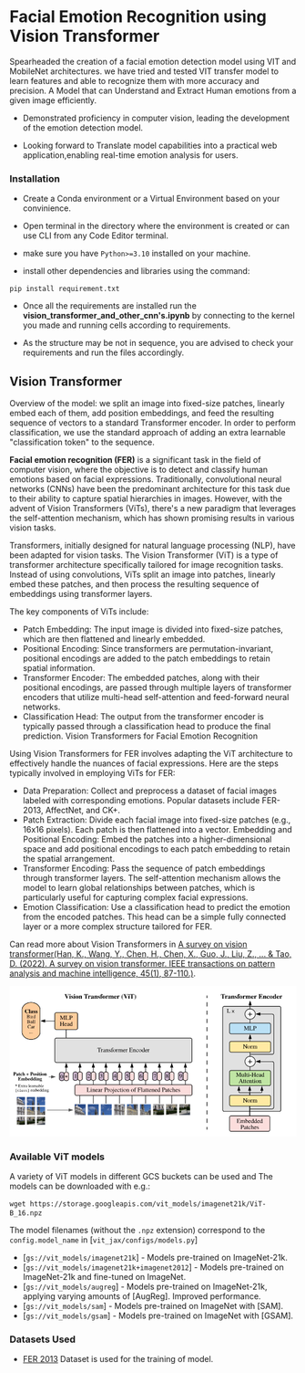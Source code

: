 # Facial Emotion Recognition using Vision Transformer
 
Spearheaded the creation of a facial emotion detection model using VIT and MobileNet architectures.
we have tried and tested VIT transfer model to learn features and able to recognize them with more accuracy and precision.
A Model that can Understand and Extract Human emotions from a given image efficiently.

- Demonstrated proficiency in computer vision, leading the development of the emotion detection model.

- Looking forward to Translate model capabilities into a practical web application,enabling real-time emotion analysis for users.

### Installation
- Create a Conda environment or a Virtual Environment based on your convinience.

- Open terminal in the directory where the environment is created or can use CLI from any Code Editor terminal.

- make sure you have ``` Python>=3.10 ``` installed on your machine.

- install other dependencies and libraries using the command:

```
pip install requirement.txt
```

- Once all the requirements are installed run the **vision_transformer_and_other_cnn's.ipynb** by connecting to the kernel you made and running cells according to requirements.

- As the structure may be not in sequence, you are advised to check your requirements and run the files accordingly.

## Vision Transformer

Overview of the model: we split an image into fixed-size patches, linearly embed
each of them, add position embeddings, and feed the resulting sequence of
vectors to a standard Transformer encoder. In order to perform classification,
we use the standard approach of adding an extra learnable "classification token"
to the sequence.

**Facial emotion recognition (FER)** is a significant task in the field of computer vision, where the objective is to detect and classify human emotions based on facial expressions. Traditionally, convolutional neural networks (CNNs) have been the predominant architecture for this task due to their ability to capture spatial hierarchies in images. However, with the advent of Vision Transformers (ViTs), there's a new paradigm that leverages the self-attention mechanism, which has shown promising results in various vision tasks.

Transformers, initially designed for natural language processing (NLP), have been adapted for vision tasks. The Vision Transformer (ViT) is a type of transformer architecture specifically tailored for image recognition tasks. Instead of using convolutions, ViTs split an image into patches, linearly embed these patches, and then process the resulting sequence of embeddings using transformer layers.

The key components of ViTs include:

- Patch Embedding: The input image is divided into fixed-size patches, which are then flattened and linearly embedded.
- Positional Encoding: Since transformers are permutation-invariant, positional encodings are added to the patch embeddings to retain spatial information.
- Transformer Encoder: The embedded patches, along with their positional encodings, are passed through multiple layers of transformer encoders that utilize multi-head self-attention and feed-forward neural networks.
- Classification Head: The output from the transformer encoder is typically passed through a classification head to produce the final prediction.
Vision Transformers for Facial Emotion Recognition

Using Vision Transformers for FER involves adapting the ViT architecture to effectively handle the nuances of facial expressions. Here are the steps typically involved in employing ViTs for FER:

- Data Preparation: Collect and preprocess a dataset of facial images labeled with corresponding emotions. Popular datasets include FER-2013, AffectNet, and CK+.
- Patch Extraction: Divide each facial image into fixed-size patches (e.g., 16x16 pixels). Each patch is then flattened into a vector.
Embedding and Positional Encoding: Embed the patches into a higher-dimensional space and add positional encodings to each patch embedding to retain the spatial arrangement.
- Transformer Encoding: Pass the sequence of patch embeddings through transformer layers. The self-attention mechanism allows the model to learn global relationships between patches, which is particularly useful for capturing complex facial expressions.
- Emotion Classification: Use a classification head to predict the emotion from the encoded patches. This head can be a simple fully connected layer or a more complex structure tailored for FER.

Can read more about Vision Transformers in [A survey on vision transformer(Han, K., Wang, Y., Chen, H., Chen, X., Guo, J., Liu, Z., ... & Tao, D. (2022). A survey on vision transformer. IEEE transactions on pattern analysis and machine intelligence, 45(1), 87-110.)](https://bibbase.org/service/mendeley/bfbbf840-4c42-3914-a463-19024f50b30c/file/09259b3f-fe6b-20cd-52c1-690f40c13ce6/full_text.pdf.pdf).

![Figure 1 from paper](vit_figure.png)

### Available ViT models

A variety of ViT models in different GCS buckets can be used and The models can be
downloaded with e.g.:

```
wget https://storage.googleapis.com/vit_models/imagenet21k/ViT-B_16.npz
```

The model filenames (without the `.npz` extension) correspond to the
`config.model_name` in [`vit_jax/configs/models.py`]

- [`gs://vit_models/imagenet21k`] - Models pre-trained on ImageNet-21k.
- [`gs://vit_models/imagenet21k+imagenet2012`] - Models pre-trained on
  ImageNet-21k and fine-tuned on ImageNet.
- [`gs://vit_models/augreg`] - Models pre-trained on ImageNet-21k,
  applying varying amounts of [AugReg]. Improved performance.
- [`gs://vit_models/sam`] - Models pre-trained on ImageNet with [SAM].
- [`gs://vit_models/gsam`] - Models pre-trained on ImageNet with [GSAM].

### Datasets Used

- [FER 2013](https://www.kaggle.com/datasets/msambare/fer2013) Dataset is used for the training of model.
